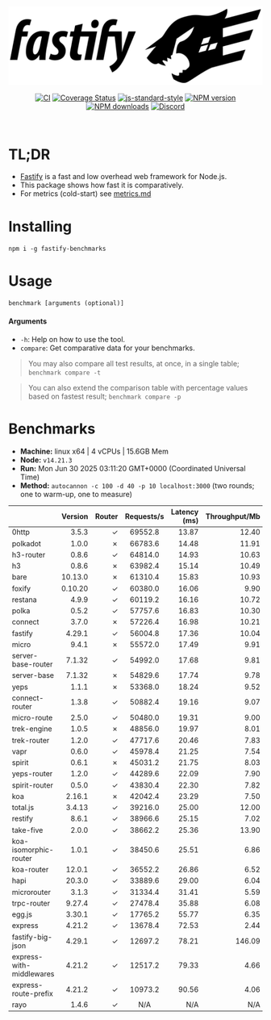 <div align="center">
  <img src="https://github.com/fastify/graphics/raw/HEAD/fastify-landscape-outlined.svg" width="650" height="auto"/>
</div>

<div align="center">

[![CI](https://github.com/fastify/fastify/workflows/ci/badge.svg)](https://github.com/fastify/fastify/actions/workflows/ci.yml)
[![Coverage Status](https://coveralls.io/repos/github/fastify/fastify/badge.svg?branch=master)](https://coveralls.io/github/fastify/fastify?branch=master)
[![js-standard-style](https://img.shields.io/badge/code%20style-standard-brightgreen.svg?style=flat)](http://standardjs.com/)
[![NPM version](https://img.shields.io/npm/v/fastify.svg?style=flat)](https://www.npmjs.com/package/fastify)
[![NPM downloads](https://img.shields.io/npm/dm/fastify.svg?style=flat)](https://www.npmjs.com/package/fastify) [![Discord](https://img.shields.io/discord/725613461949906985)](https://discord.gg/fastify)

</div>
<br />

# TL;DR

* [Fastify](https://github.com/fastify/fastify) is a fast and low overhead web framework for Node.js.
* This package shows how fast it is comparatively.
* For metrics (cold-start) see [metrics.md](./METRICS.md)

# Installing

```
npm i -g fastify-benchmarks
```

# Usage

```
benchmark [arguments (optional)]
```

#### Arguments

* `-h`: Help on how to use the tool.
* `compare`: Get comparative data for your benchmarks.

> You may also compare all test results, at once, in a single table; `benchmark compare -t`

> You can also extend the comparison table with percentage values based on fastest result; `benchmark compare -p`
# Benchmarks

* __Machine:__ linux x64 | 4 vCPUs | 15.6GB Mem
* __Node:__ `v14.21.3`
* __Run:__ Mon Jun 30 2025 03:11:20 GMT+0000 (Coordinated Universal Time)
* __Method:__ `autocannon -c 100 -d 40 -p 10 localhost:3000` (two rounds; one to warm-up, one to measure)

|                          | Version | Router | Requests/s | Latency (ms) | Throughput/Mb |
| :--                      | --:     | --:    | :-:        | --:          | --:           |
| 0http                    | 3.5.3   | ✓      | 69552.8    | 13.87        | 12.40         |
| polkadot                 | 1.0.0   | ✗      | 66783.6    | 14.48        | 11.91         |
| h3-router                | 0.8.6   | ✓      | 64814.0    | 14.93        | 10.63         |
| h3                       | 0.8.6   | ✗      | 63982.4    | 15.14        | 10.49         |
| bare                     | 10.13.0 | ✗      | 61310.4    | 15.83        | 10.93         |
| foxify                   | 0.10.20 | ✓      | 60380.0    | 16.06        | 9.90          |
| restana                  | 4.9.9   | ✓      | 60119.2    | 16.16        | 10.72         |
| polka                    | 0.5.2   | ✓      | 57757.6    | 16.83        | 10.30         |
| connect                  | 3.7.0   | ✗      | 57226.4    | 16.98        | 10.21         |
| fastify                  | 4.29.1  | ✓      | 56004.8    | 17.36        | 10.04         |
| micro                    | 9.4.1   | ✗      | 55572.0    | 17.49        | 9.91          |
| server-base-router       | 7.1.32  | ✓      | 54992.0    | 17.68        | 9.81          |
| server-base              | 7.1.32  | ✗      | 54829.6    | 17.74        | 9.78          |
| yeps                     | 1.1.1   | ✗      | 53368.0    | 18.24        | 9.52          |
| connect-router           | 1.3.8   | ✓      | 50882.4    | 19.16        | 9.07          |
| micro-route              | 2.5.0   | ✓      | 50480.0    | 19.31        | 9.00          |
| trek-engine              | 1.0.5   | ✗      | 48856.0    | 19.97        | 8.01          |
| trek-router              | 1.2.0   | ✓      | 47717.6    | 20.46        | 7.83          |
| vapr                     | 0.6.0   | ✓      | 45978.4    | 21.25        | 7.54          |
| spirit                   | 0.6.1   | ✗      | 45031.2    | 21.75        | 8.03          |
| yeps-router              | 1.2.0   | ✓      | 44289.6    | 22.09        | 7.90          |
| spirit-router            | 0.5.0   | ✓      | 43830.4    | 22.30        | 7.82          |
| koa                      | 2.16.1  | ✗      | 42042.4    | 23.29        | 7.50          |
| total.js                 | 3.4.13  | ✓      | 39216.0    | 25.00        | 12.00         |
| restify                  | 8.6.1   | ✓      | 38966.6    | 25.15        | 7.02          |
| take-five                | 2.0.0   | ✓      | 38662.2    | 25.36        | 13.90         |
| koa-isomorphic-router    | 1.0.1   | ✓      | 38450.6    | 25.51        | 6.86          |
| koa-router               | 12.0.1  | ✓      | 36552.2    | 26.86        | 6.52          |
| hapi                     | 20.3.0  | ✓      | 33889.6    | 29.00        | 6.04          |
| microrouter              | 3.1.3   | ✓      | 31334.4    | 31.41        | 5.59          |
| trpc-router              | 9.27.4  | ✓      | 27478.4    | 35.88        | 6.08          |
| egg.js                   | 3.30.1  | ✓      | 17765.2    | 55.77        | 6.35          |
| express                  | 4.21.2  | ✓      | 13678.4    | 72.53        | 2.44          |
| fastify-big-json         | 4.29.1  | ✓      | 12697.2    | 78.21        | 146.09        |
| express-with-middlewares | 4.21.2  | ✓      | 12517.2    | 79.33        | 4.66          |
| express-route-prefix     | 4.21.2  | ✓      | 10973.2    | 90.56        | 4.06          |
| rayo                     | 1.4.6   | ✓      | N/A        | N/A          | N/A           |
